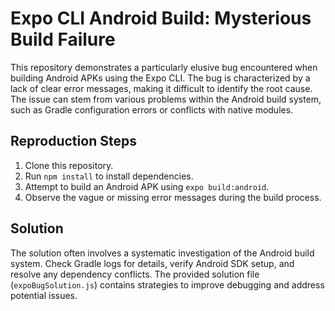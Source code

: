 # Expo CLI Android Build: Mysterious Build Failure

This repository demonstrates a particularly elusive bug encountered when building Android APKs using the Expo CLI. The bug is characterized by a lack of clear error messages, making it difficult to identify the root cause.  The issue can stem from various problems within the Android build system, such as Gradle configuration errors or conflicts with native modules.

## Reproduction Steps

1. Clone this repository.
2. Run `npm install` to install dependencies.
3. Attempt to build an Android APK using `expo build:android`.
4. Observe the vague or missing error messages during the build process.

## Solution

The solution often involves a systematic investigation of the Android build system.  Check Gradle logs for details, verify Android SDK setup, and resolve any dependency conflicts. The provided solution file (`expoBugSolution.js`) contains strategies to improve debugging and address potential issues.